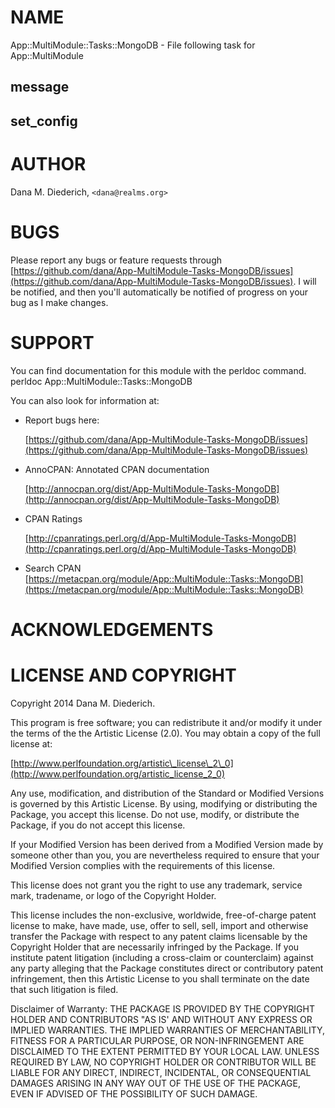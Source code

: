 # NAME

App::MultiModule::Tasks::MongoDB - File following task for App::MultiModule

## message

## set\_config

# AUTHOR

Dana M. Diederich, `<dana@realms.org>`

# BUGS

Please report any bugs or feature requests through [https://github.com/dana/App-MultiModule-Tasks-MongoDB/issues](https://github.com/dana/App-MultiModule-Tasks-MongoDB/issues).  I will be notified, and then you'll
automatically be notified of progress on your bug as I make changes.

# SUPPORT

You can find documentation for this module with the perldoc command.
    perldoc App::MultiModule::Tasks::MongoDB

You can also look for information at:

- Report bugs here:

    [https://github.com/dana/App-MultiModule-Tasks-MongoDB/issues](https://github.com/dana/App-MultiModule-Tasks-MongoDB/issues)

- AnnoCPAN: Annotated CPAN documentation

    [http://annocpan.org/dist/App-MultiModule-Tasks-MongoDB](http://annocpan.org/dist/App-MultiModule-Tasks-MongoDB)

- CPAN Ratings

    [http://cpanratings.perl.org/d/App-MultiModule-Tasks-MongoDB](http://cpanratings.perl.org/d/App-MultiModule-Tasks-MongoDB)

- Search CPAN
[https://metacpan.org/module/App::MultiModule::Tasks::MongoDB](https://metacpan.org/module/App::MultiModule::Tasks::MongoDB)

# ACKNOWLEDGEMENTS

# LICENSE AND COPYRIGHT

Copyright 2014 Dana M. Diederich.

This program is free software; you can redistribute it and/or modify it
under the terms of the the Artistic License (2.0). You may obtain a
copy of the full license at:

[http://www.perlfoundation.org/artistic\_license\_2\_0](http://www.perlfoundation.org/artistic_license_2_0)

Any use, modification, and distribution of the Standard or Modified
Versions is governed by this Artistic License. By using, modifying or
distributing the Package, you accept this license. Do not use, modify,
or distribute the Package, if you do not accept this license.

If your Modified Version has been derived from a Modified Version made
by someone other than you, you are nevertheless required to ensure that
your Modified Version complies with the requirements of this license.

This license does not grant you the right to use any trademark, service
mark, tradename, or logo of the Copyright Holder.

This license includes the non-exclusive, worldwide, free-of-charge
patent license to make, have made, use, offer to sell, sell, import and
otherwise transfer the Package with respect to any patent claims
licensable by the Copyright Holder that are necessarily infringed by the
Package. If you institute patent litigation (including a cross-claim or
counterclaim) against any party alleging that the Package constitutes
direct or contributory patent infringement, then this Artistic License
to you shall terminate on the date that such litigation is filed.

Disclaimer of Warranty: THE PACKAGE IS PROVIDED BY THE COPYRIGHT HOLDER
AND CONTRIBUTORS "AS IS' AND WITHOUT ANY EXPRESS OR IMPLIED WARRANTIES.
THE IMPLIED WARRANTIES OF MERCHANTABILITY, FITNESS FOR A PARTICULAR
PURPOSE, OR NON-INFRINGEMENT ARE DISCLAIMED TO THE EXTENT PERMITTED BY
YOUR LOCAL LAW. UNLESS REQUIRED BY LAW, NO COPYRIGHT HOLDER OR
CONTRIBUTOR WILL BE LIABLE FOR ANY DIRECT, INDIRECT, INCIDENTAL, OR
CONSEQUENTIAL DAMAGES ARISING IN ANY WAY OUT OF THE USE OF THE PACKAGE,
EVEN IF ADVISED OF THE POSSIBILITY OF SUCH DAMAGE.
